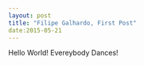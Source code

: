 ```yaml
---
layout: post
title: "Filipe Galhardo, First Post"
date:2015-05-21
---
```


Hello World! Evereybody Dances!
